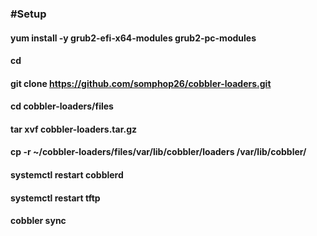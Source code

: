 ### #Setup
#### yum install -y grub2-efi-x64-modules grub2-pc-modules
#### cd
#### git clone https://github.com/somphop26/cobbler-loaders.git
#### cd cobbler-loaders/files  
#### tar xvf cobbler-loaders.tar.gz
#### cp -r ~/cobbler-loaders/files/var/lib/cobbler/loaders /var/lib/cobbler/

#### systemctl restart cobblerd
#### systemctl restart tftp
#### cobbler sync
